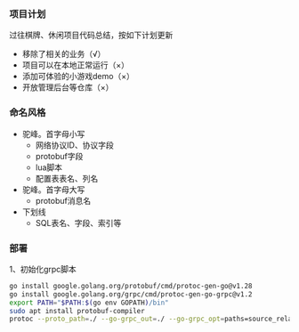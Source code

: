 ### 项目计划

过往棋牌、休闲项目代码总结，按如下计划更新
- 移除了相关的业务（√）
- 项目可以在本地正常运行（×）
- 添加可体验的小游戏demo（×）
- 开放管理后台等仓库（×）

### 命名风格

- 驼峰。首字母小写
	- 网络协议ID、协议字段
	- protobuf字段
	- lua脚本
	- 配置表表名、列名
- 驼峰。首字母大写
	- protobuf消息名
- 下划线
	- SQL表名、字段、索引等

### 部署

1、初始化grpc脚本
```sh
go install google.golang.org/protobuf/cmd/protoc-gen-go@v1.28
go install google.golang.org/grpc/cmd/protoc-gen-go-grpc@v1.2
export PATH="$PATH:$(go env GOPATH)/bin"
sudo apt install protobuf-compiler
protoc --proto_path=./ --go-grpc_out=./ --go-grpc_opt=paths=source_relative --go_out=./ --go_opt=paths=source_relative internal/pb/*.proto
```
